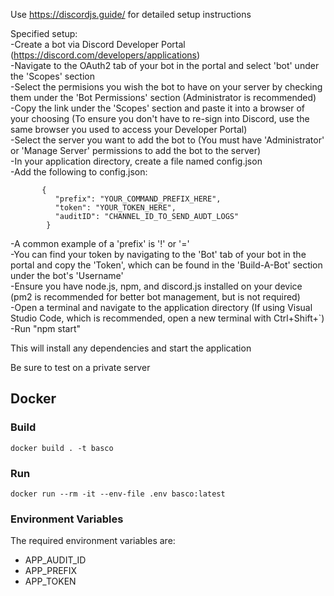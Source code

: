 Use https://discordjs.guide/ for detailed setup instructions<br>

Specified setup:<br>
  -Create a bot via Discord Developer Portal (https://discord.com/developers/applications)<br>
  -Navigate to the OAuth2 tab of your bot in the portal and select 'bot' under the 'Scopes' section<br>
  -Select the permisions you wish the bot to have on your server by checking them under the 'Bot Permissions' section (Administrator is recommended)<br>
  -Copy the link under the 'Scopes' section and paste it into a browser of your choosing (To ensure you don't have to re-sign into Discord, use the same browser you used to access your Developer Portal)<br>
  -Select the server you want to add the bot to (You must have 'Administrator' or 'Manage Server' permissions to add the bot to the server)<br>
  -In your application directory, create a file named config.json<br>
  -Add the following to config.json:
```
       {
          "prefix": "YOUR_COMMAND_PREFIX_HERE",
          "token": "YOUR_TOKEN_HERE",
          "auditID": "CHANNEL_ID_TO_SEND_AUDT_LOGS"
        }
```
  -A common example of a 'prefix' is '!' or '='<br>
  -You can find your token by navigating to the 'Bot' tab of your bot in the portal and copy the 'Token', which can be found in the 'Build-A-Bot' section under the bot's 'Username'<br>
  -Ensure you have node.js, npm, and discord.js installed on your device (pm2 is recommended for better bot management, but is not required)<br>
  -Open a terminal and navigate to the application directory (If using Visual Studio Code, which is recommended, open a new terminal with Ctrl+Shift+`)<br>
  -Run "npm start"

  This will install any dependencies and start the application

  Be sure to test on a private server

## Docker
### Build
`docker build . -t basco`

### Run
`docker run --rm -it --env-file .env basco:latest`

### Environment Variables
The required environment variables are:
- APP_AUDIT_ID
- APP_PREFIX
- APP_TOKEN
